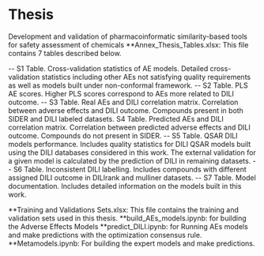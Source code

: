 # Thesis
Development and validation of pharmacoinformatic similarity-based tools for safety assessment of chemicals 
**Annex_Thesis_Tables.xlsx: This file contains 7 tables described below.

-- S1 Table. Cross-validation statistics of AE models. Detailed cross-validation statistics including other AEs not satisfying quality requirements as well as models built under non-conformal framework.
-- S2 Table. PLS AE scores. Higher PLS scores correspond to AEs more related to DILI outcome.
-- S3 Table. Real AEs and DILI correlation matrix. Correlation between adverse effects and DILI outcome. Compounds present in both SIDER and DILI labeled datasets.
S4 Table. Predicted AEs and DILI correlation matrix. Correlation between predicted adverse effects and DILI outcome. Compounds do not present in SIDER.
-- S5 Table. QSAR DILI models performance. Includes quality statistics for DILI QSAR models built using the DILI databases considered in this work. The external validation for a given model is calculated by the prediction of DILI in remaining datasets.
-- S6 Table. Inconsistent DILI labelling. Includes compounds with different assigned DILI outcome in DILIrank and mulliner datasets.
-- S7 Table. Model documentation. Includes detailed information on the models built in this work.

**Training and Validations Sets.xlsx: This file contains the training and validation sets used in this thesis.
**build_AEs_models.ipynb: for building the Adverse Effects Models
**predict_DILI.ipynb: for Running AEs models and make predictions with the optimization consensus rule.
**Metamodels.ipynb: For building the expert models and make predictions.

